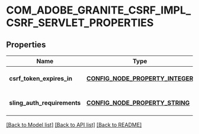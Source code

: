 # COM_ADOBE_GRANITE_CSRF_IMPL_CSRF_SERVLET_PROPERTIES

## Properties
Name | Type | Description | Notes
------------ | ------------- | ------------- | -------------
**csrf_token_expires_in** | [**CONFIG_NODE_PROPERTY_INTEGER**](configNodePropertyInteger.md) |  | [optional] [default to null]
**sling_auth_requirements** | [**CONFIG_NODE_PROPERTY_STRING**](configNodePropertyString.md) |  | [optional] [default to null]

[[Back to Model list]](../README.md#documentation-for-models) [[Back to API list]](../README.md#documentation-for-api-endpoints) [[Back to README]](../README.md)


